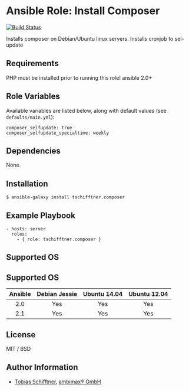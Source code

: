 # Ansible Role: Install Composer

[![Build Status](https://travis-ci.org/tschifftner/ansible-role-composer.svg)](https://travis-ci.org/tschifftner/ansible-role-composer)

Installs composer on Debian/Ubuntu linux servers. Installs cronjob to sel-update

## Requirements

PHP must be installed prior to running this role!
ansible 2.0+

## Role Variables

Available variables are listed below, along with default values (see `defaults/main.yml`):

```
composer_selfupdate: true
composer_selfupdate_specialtime: weekly
```

## Dependencies

None.

## Installation

```
$ ansible-galaxy install tschifftner.composer
```

## Example Playbook

    - hosts: server
      roles:
        - { role: tschifftner.composer }

## Supported OS
## Supported OS
Ansible          | Debian Jessie    | Ubuntu 14.04    | Ubuntu 12.04
:--------------: | :--------------: | :-------------: | :-------------: 
2.0              | Yes              | Yes             | Yes
2.1              | Yes              | Yes             | Yes


## License

MIT / BSD

## Author Information

 - [Tobias Schifftner](https://twitter.com/tschifftner), [ambimax® GmbH](https://www.ambimax.de)